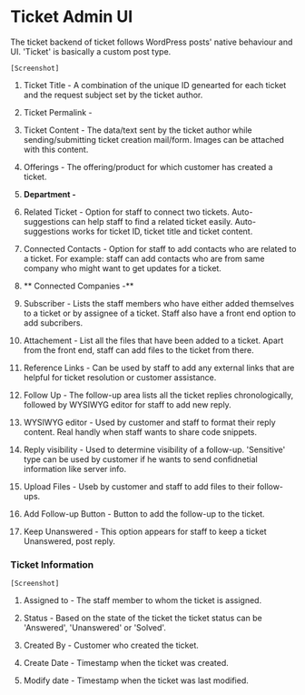 # Ticket Admin UI

The ticket backend of ticket follows WordPress posts' native behaviour and UI. 'Ticket' is basically a custom post type.

    [Screenshot]

1. Ticket Title - A combination of the unique ID genearted for each ticket and the request subject set by the ticket author.

2. Ticket Permalink -

3. Ticket Content - The data/text sent by the ticket author while sending/submitting ticket creation mail/form. Images can be attached with this content.

4. Offerings - The offering/product for which customer has created a ticket.

5. **Department -**

6. Related Ticket - Option for staff to connect two tickets. Auto-suggestions can help staff to find a related ticket easily. Auto-suggestions works for ticket ID, ticket title and ticket content.

7. Connected Contacts - Option for staff to add contacts who are related to a ticket. For example: staff can add contacts who are from same company who might want to get updates for a ticket.

8. ** Connected Companies -**

9. Subscriber - Lists the staff members who have either added themselves to a ticket or by assignee of a ticket. Staff also have a front end option to add subcribers.

10. Attachement - List all the files that have been added to a ticket. Apart from the front end, staff can add files to the ticket from there.

11. Reference Links - Can be used by staff to add any external links that are helpful for ticket resolution or customer assistance.

12. Follow Up - The follow-up area lists all the ticket replies chronologically, followed by WYSIWYG editor for staff to add new reply.

13. WYSIWYG editor - Used by customer and staff to format their reply content. Real handly when staff wants to share code snippets.

14. Reply visibility - Used to determine visibility of a follow-up. 'Sensitive' type can be used by customer if he wants to send confidnetial information like server info.

15. Upload Files - Useb by customer and staff to add files to their follow-ups.

16. Add Follow-up Button - Button to add the follow-up to the ticket.

17. Keep Unanswered - This option appears for staff to keep a ticket Unanswered, post reply.


### Ticket Information
    [Screenshot]

1. Assigned to - The staff member to whom the ticket is assigned.

2. Status -  Based on the state of the ticket the ticket status can be 'Answered', 'Unanswered' or 'Solved'.

3. Created By - Customer who created the ticket.

4. Create Date - Timestamp when the ticket was created.

5. Modify date - Timestamp when the ticket was last modified.




